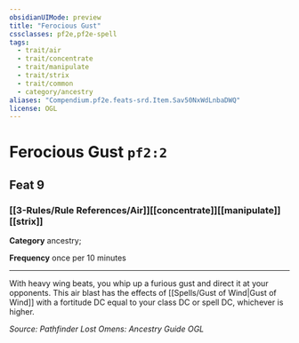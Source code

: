 ```yaml
---
obsidianUIMode: preview
title: "Ferocious Gust"
cssclasses: pf2e,pf2e-spell
tags:
  - trait/air
  - trait/concentrate
  - trait/manipulate
  - trait/strix
  - trait/common
  - category/ancestry
aliases: "Compendium.pf2e.feats-srd.Item.Sav50NxWdLnbaDWQ"
license: OGL
---
```

# Ferocious Gust `pf2:2`
## Feat 9
### [[3-Rules/Rule References/Air]][[concentrate]][[manipulate]][[strix]]

**Category** ancestry; 




**Frequency** once per 10 minutes

* * *

With heavy wing beats, you whip up a furious gust and direct it at your opponents. This air blast has the effects of [[Spells/Gust of Wind|Gust of Wind]] with a fortitude DC equal to your class DC or spell DC, whichever is higher.

*Source: Pathfinder Lost Omens: Ancestry Guide*
*OGL*